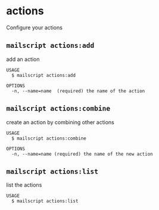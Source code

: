 # actions

Configure your actions

## `mailscript actions:add`

add an action

```
USAGE
  $ mailscript actions:add

OPTIONS
  -n, --name=name  (required) the name of the action
```

## `mailscript actions:combine`

create an action by combining other actions

```
USAGE
  $ mailscript actions:combine

OPTIONS
  -n, --name=name (required) the name of the new action
```

## `mailscript actions:list`

list the actions

```
USAGE
  $ mailscript actions:list
```
